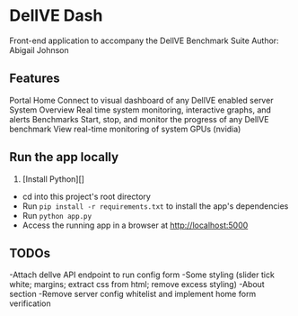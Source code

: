 # DellVE Dash
Front-end application to accompany the DellVE Benchmark Suite
Author: Abigail Johnson

## Features
  Portal Home
	Connect to visual dashboard of any DellVE enabled server
  System Overview
	Real time system monitoring, interactive graphs, and alerts
  Benchmarks
	Start, stop, and monitor the progress of any DellVE benchmark
	View real-time monitoring of system GPUs (nvidia)

## Run the app locally
1. [Install Python][]
+ cd into this project's root directory
+ Run `pip install -r requirements.txt` to install the app's dependencies
+ Run `python app.py`
+ Access the running app in a browser at <http://localhost:5000>

## TODOs
-Attach dellve API endpoint to run config form
-Some styling (slider tick white; margins; extract css from html; remove excess styling)
-About section
-Remove server config whitelist and implement home form verification
